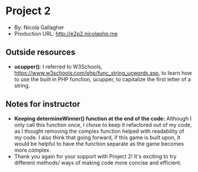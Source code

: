# Project 2
+ By: Nicola Gallagher
+ Production URL: <http://e2p2.nicolaphp.me>

## Outside resources
+ **ucupper()**: I referred to W3Schools, <https://www.w3schools.com/php/func_string_ucwords.asp>, to learn how to use the built in PHP function, ucupper, to capitalize the first letter of a string.

## Notes for instructor
+ **Keeping determineWinner() function at the end of the code:** Although I only call this function once, I chose to keep it refactored out of my code, as I thought removing the complex function helped with readability of my code. I also think that going forward, if this game is built upon, it would be helpful to have the function separate as the game becomes more complex.
+ Thank you again for your support with Project 2! It's exciting to try different methods/ ways of making code more concise and efficient.